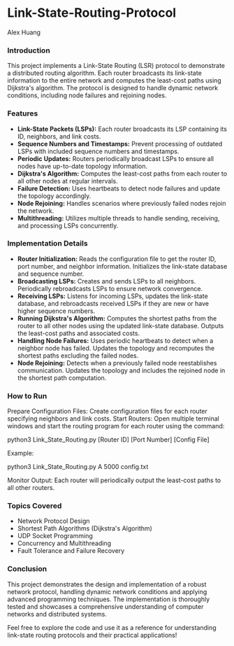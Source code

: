 # Link-State-Routing-Protocol
Alex Huang

### Introduction <br>
This project implements a Link-State Routing (LSR) protocol to demonstrate a distributed routing algorithm. Each router broadcasts its link-state information to the entire network and computes the least-cost paths using Dijkstra's algorithm. The protocol is designed to handle dynamic network conditions, including node failures and rejoining nodes.

### Features <br>
- **Link-State Packets (LSPs):** Each router broadcasts its LSP containing its ID, neighbors, and link costs. <br>
- **Sequence Numbers and Timestamps:** Prevent processing of outdated LSPs with included sequence numbers and timestamps. <br>
- **Periodic Updates:** Routers periodically broadcast LSPs to ensure all nodes have up-to-date topology information. <br>
- **Dijkstra's Algorithm:** Computes the least-cost paths from each router to all other nodes at regular intervals. <br>
- **Failure Detection:** Uses heartbeats to detect node failures and update the topology accordingly. <br>
- **Node Rejoining:** Handles scenarios where previously failed nodes rejoin the network. <br>
- **Multithreading:** Utilizes multiple threads to handle sending, receiving, and processing LSPs concurrently. <br>

### Implementation Details <br>
- **Router Initialization:** Reads the configuration file to get the router ID, port number, and neighbor information. Initializes the link-state database and sequence number. <br>
- **Broadcasting LSPs:** Creates and sends LSPs to all neighbors. Periodically rebroadcasts LSPs to ensure network convergence. <br>
- **Receiving LSPs:** Listens for incoming LSPs, updates the link-state database, and rebroadcasts received LSPs if they are new or have higher sequence numbers. <br>
- **Running Dijkstra's Algorithm:** Computes the shortest paths from the router to all other nodes using the updated link-state database. Outputs the least-cost paths and associated costs. <br>
- **Handling Node Failures:** Uses periodic heartbeats to detect when a neighbor node has failed. Updates the topology and recomputes the shortest paths excluding the failed nodes. <br>
- **Node Rejoining:** Detects when a previously failed node reestablishes communication. Updates the topology and includes the rejoined node in the shortest path computation. <br>

### How to Run
Prepare Configuration Files: Create configuration files for each router specifying neighbors and link costs.
Start Routers: Open multiple terminal windows and start the routing program for each router using the command:

python3 Link_State_Routing.py [Router ID] [Port Number] [Config File]

Example:

python3 Link_State_Routing.py A 5000 config.txt

Monitor Output: Each router will periodically output the least-cost paths to all other routers.

### Topics Covered <br>
- Network Protocol Design <br>
- Shortest Path Algorithms (Dijkstra's Algorithm) <br>
- UDP Socket Programming <br>
- Concurrency and Multithreading <br>
- Fault Tolerance and Failure Recovery <br>

### Conclusion <br>
This project demonstrates the design and implementation of a robust network protocol, handling dynamic network conditions and applying advanced programming techniques. The implementation is thoroughly tested and showcases a comprehensive understanding of computer networks and distributed systems.

Feel free to explore the code and use it as a reference for understanding link-state routing protocols and their practical applications!
